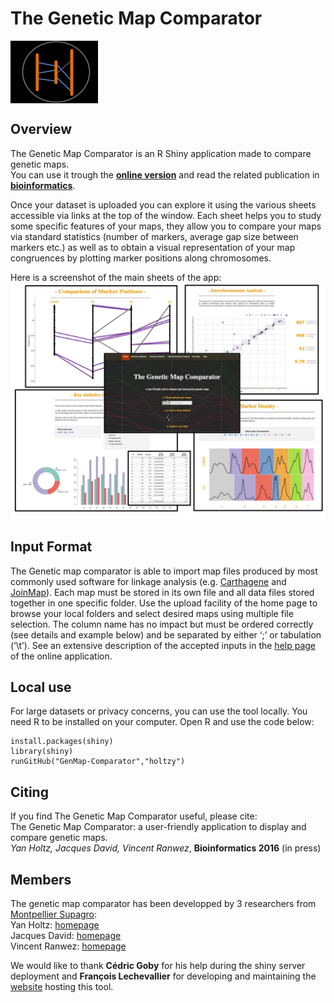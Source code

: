    The Genetic Map Comparator
===================

<img style="float: justify;" align="center" src="RESSOURCES/Logo_GenMap_Small.png">

Overview
--------
The Genetic Map Comparator is an R Shiny application made to compare genetic maps.  
You can use it trough the [**online version**](http://www.agap-sunshine.inra.fr/genmapcomp/) and read the related publication in [**bioinformatics**](https://academic.oup.com/bioinformatics/article-abstract/33/9/1387/2908431/The-genetic-map-comparator-a-user-friendly?redirectedFrom=fulltext).  
  
Once your dataset is uploaded you can explore it using the various sheets accessible via links at the top of the window. Each sheet helps you to study some specific features of your maps, they allow you to compare your maps via standard statistics (number of markers, average gap size between markers etc.) as well as to obtain a visual representation of your map congruences by plotting marker positions along chromosomes.  
  
Here is a screenshot of the main sheets of the app:
![fig1](RESSOURCES/Figure1.jpg)


Input Format
--------
The Genetic map comparator is able to import map files produced by most commonly used software for linkage analysis (e.g. [Carthagene](https://www.ncbi.nlm.nih.gov/pubmed/9322047) and [JoinMap](https://www.kyazma.nl/index.php/mc.JoinMap)). Each map must be stored in its own file and all data files stored together in one specific folder. Use the upload facility of the home page to browse your local folders and select desired maps using multiple file selection. The column name has no impact but must be ordered correctly (see details and example below) and be separated by either ‘;’ or tabulation (‘\t’). See an extensive description of the accepted inputs in the [help page](www.agap-sunshine.inra.fr/genmapcomp/) of the online application. 

Local use
--------
For large datasets or privacy concerns, you can use the tool locally.
You need R to be installed on your computer.
Open R and use the code below:
```
install.packages(shiny)
library(shiny)
runGitHub("GenMap-Comparator","holtzy")
```

Citing 
--------
If you find The Genetic Map Comparator useful, please cite:  
The Genetic Map Comparator: a user-friendly application to display and compare genetic maps.  
*Yan Holtz, Jacques David, Vincent Ranwez*, **Bioinformatics 2016** (in press)

Members
--------
The genetic map comparator has been developped by 3 researchers from [Montpellier Supagro](www.supagro.fr/):  
Yan Holtz: [homepage](https://holtzyan.wordpress.com/)  
Jacques David: [homepage](https://www.researchgate.net/profile/Jacques_David4)  
Vincent Ranwez: [homepage](https://sites.google.com/site/ranwez/)  
  
We would like to thank **Cédric Goby** for his help during the shiny server deployment and **François Lechevallier** for developing and maintaining the [website](http://bioweb.supagro.inra.fr/geneticMapComparator/) hosting this tool.  









